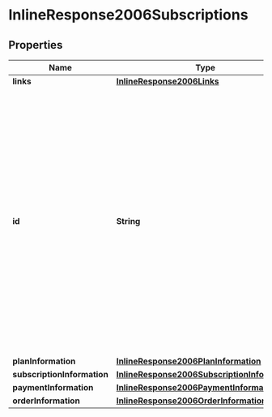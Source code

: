 
# InlineResponse2006Subscriptions

## Properties
Name | Type | Description | Notes
------------ | ------------- | ------------- | -------------
**links** | [**InlineResponse2006Links**](InlineResponse2006Links.md) |  |  [optional]
**id** | **String** | An unique identification number generated by Cybersource to identify the submitted request. Returned by all services. It is also appended to the endpoint of the resource. On incremental authorizations, this value with be the same as the identification number returned in the original authorization response.  |  [optional]
**planInformation** | [**InlineResponse2006PlanInformation**](InlineResponse2006PlanInformation.md) |  |  [optional]
**subscriptionInformation** | [**InlineResponse2006SubscriptionInformation**](InlineResponse2006SubscriptionInformation.md) |  |  [optional]
**paymentInformation** | [**InlineResponse2006PaymentInformation**](InlineResponse2006PaymentInformation.md) |  |  [optional]
**orderInformation** | [**InlineResponse2006OrderInformation**](InlineResponse2006OrderInformation.md) |  |  [optional]



